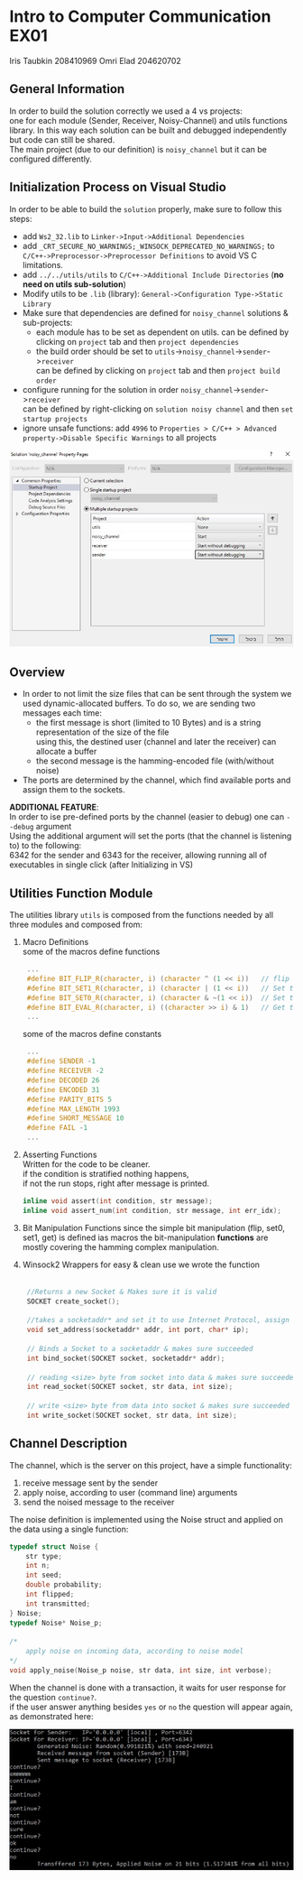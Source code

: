 # Intro to Computer Communication EX01  
Iris Taubkin 208410969
Omri Elad 204620702

## General Information  
In order to build the solution correctly we used a 4 vs projects:  
one for each module (Sender, Receiver, Noisy-Channel) and utils functions library.
In this way each solution can be built and debugged independently but code can still be shared.  
The main project (due to our definition) is `noisy_channel` but it can be configured differently.

## Initialization Process on Visual Studio  
In order to be able to build the  `solution` properly, make sure to follow this steps:
* add `Ws2_32.lib` to `Linker->Input->Additional Dependencies`  
* add `_CRT_SECURE_NO_WARNINGS;_WINSOCK_DEPRECATED_NO_WARNINGS;` to `C/C++->Preprocessor->Preprocessor Definitions` to avoid VS C limitations.  
* add `../../utils/utils` to `C/C++->Additional Include Directories` (**no need on utils sub-solution**)  
* Modify utils to be `.lib` (library): `General->Configuration Type->Static Library`  
* Make sure that dependencies are defined for `noisy_channel` solutions & sub-projects:
  * each module has to be set as dependent on utils.
    can be defined by clicking on `project` tab and then `project dependencies`
  * the build order should be set to `utils`->`noisy_channel`->`sender`->`receiver`  
    can be defined by clicking on `project` tab and then `project build order`
* configure running for the solution in order `noisy_channel`->`sender`->`receiver`  
  can be defined by right-clicking on `solution noisy channel` and then `set startup projects`
* ignore unsafe functions: add `4996` to  `Properties > C/C++ > Advanced property->Disable Specific Warnings` to all projects

![running order configuration](./config.jpg)


## Overview
* In order to not limit the size files that can be sent through the system we used dynamic-allocated buffers.
  To do so, we are sending two messages each time:
    * the first message is short (limited to 10 Bytes) and is a string representation of the size of the file  
      using this, the destined user (channel and later the receiver) can allocate a buffer
    * the second message is the hamming-encoded file (with/without noise)
* The ports are determined by the channel, which find available ports and assign them to the sockets.  

**ADDITIONAL FEATURE**:  
In order to ise pre-defined ports by the channel (easier to debug) one can `--debug` argument  
Using the additional argument will set the ports (that the channel is listening to) to the following:  
6342 for the sender and 6343 for the receiver, allowing running all of executables in single click (after Initializing in VS)




## Utilities Function Module
The utilities library `utils` is composed from the functions needed by all three modules and composed from:
1. Macro Definitions  
   some of the macros define functions
   ```C
    ...
    #define BIT_FLIP_R(character, i) (character ^ (1 << i))   // flip the ith bit from right in character
    #define BIT_SET1_R(character, i) (character | (1 << i))   // Set the ith bit from right in character to 1
    #define BIT_SET0_R(character, i) (character & ~(1 << i))  // Set the ith bit from right in character to 0
    #define BIT_EVAL_R(character, i) ((character >> i) & 1)   // Get the ith bit from right in character
    ...
   ```
   some of the macros define constants 
   ```C
    ...
    #define SENDER -1
    #define RECEIVER -2
    #define DECODED 26
    #define ENCODED 31
    #define PARITY_BITS 5
    #define MAX_LENGTH 1993
    #define SHORT_MESSAGE 10
    #define FAIL -1
    ...
   ```
2. Asserting Functions  
   Written for the code to be cleaner.  
   if the condition is stratified nothing happens,  
   if not the run stops, right after message is printed.
   ```C
   inline void assert(int condition, str message);
   inline void assert_num(int condition, str message, int err_idx);
   ```
   
3. Bit Manipulation Functions
   since the simple bit manipulation (flip, set0, set1, get) is defined ias macros
   the bit-manipulation **functions** are mostly covering the hamming complex manipulation.
   
4. Winsock2 Wrappers 
   for easy & clean use we wrote the function 
   ```C
    
    //Returns a new Socket & Makes sure it is valid
    SOCKET create_socket();

    //takes a socketaddr* and set it to use Internet Protocol, assign it to port and IP
    void set_address(socketaddr* addr, int port, char* ip);

    // Binds a Socket to a socketaddr & makes sure succeeded
    int bind_socket(SOCKET socket, socketaddr* addr);

    // reading <size> byte from socket into data & makes sure succeeded
    int read_socket(SOCKET socket, str data, int size);

    // write <size> byte from data into socket & makes sure succeeded
    int write_socket(SOCKET socket, str data, int size);
   ```
   

## Channel Description
The channel, which is the server on this project, have a simple functionality:
1. receive message sent by the sender
2. apply noise, according to user (command line) arguments
3. send the noised message to the receiver


The noise definition is implemented using the Noise struct and applied on the data using a single function:  
  ```C
  typedef struct Noise {
      str type;
      int n;
      int seed;
      double probability;
      int flipped;
      int transmitted;
  } Noise;
  typedef Noise* Noise_p;

  /*
      apply noise on incoming data, according to noise model
  */
  void apply_noise(Noise_p noise, str data, int size, int verbose);
  ```

When the channel is done with a transaction, it waits for user response for the question `continue?`.  
if the user answer anything besides `yes` or `no` the question will appear again, as demonstrated here:  

![continue?](./continue.jpg)


